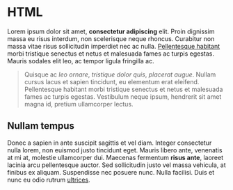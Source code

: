 # HTML

Lorem ipsum dolor sit amet, **consectetur adipiscing** elit. Proin dignissim massa eu risus interdum, non scelerisque neque rhoncus. Curabitur non massa vitae risus sollicitudin imperdiet nec ac nulla. [Pellentesque habitant](https://vuejs.org) morbi tristique senectus et netus et malesuada fames ac turpis egestas. Mauris sodales elit leo, ac tempor ligula fringilla ac.

>Quisque ac _leo ornare_, _tristique dolor quis_, _placerat augue_. Nullam cursus lacus et sapien tincidunt, eu elementum erat eleifend. Pellentesque habitant morbi tristique senectus et netus et malesuada fames ac turpis egestas. Vestibulum neque ipsum, hendrerit sit amet magna id, pretium ullamcorper lectus.

## Nullam tempus

Donec a sapien in ante suscipit sagittis et vel diam. Integer consectetur nulla lorem, non euismod justo tincidunt eget. Mauris libero ante, venenatis at mi at, molestie ullamcorper dui. Maecenas fermentum **risus ante**, laoreet lacinia arcu pellentesque auctor. Sed sollicitudin justo vel massa vehicula, at finibus ex aliquam. Suspendisse nec posuere nunc. Nulla facilisi. Duis et nunc eu odio rutrum [ultrices](https://vuejs.org).